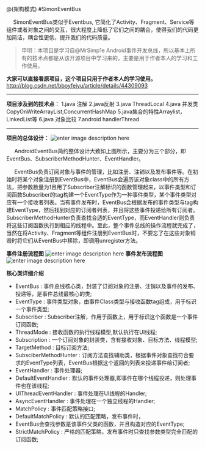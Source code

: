 @(架构模式)
#SimonEventBus

  &ensp;&ensp; SimonEventBus类似于Eventbus, 它简化了Activity、Fragment、Service等组件或者对象之间的交互，很大程度上降低了它们之间的耦合，使得我们的代码更加简洁，耦合性更低，提升我们的代码质量。

> 申明：本项目是学习自@MrSimp1e Android事件开发总线，所以基本上所有的技术点都是从该开源项目中学习来的，主要是用于作者本人的学习和工作使用。 

**大家可以直接看原项目，这个项目只用于作者本人的学习使用。**
http://blog.csdn.net/bboyfeiyu/article/details/44309093

---

**项目涉及到的技术点**：
1.java 注解
2.java反射
3.java ThreadLocal
4.java 并发类CopyOnWriteArrayList,ConcurrentHashMap
5.java集合的特性Arraylist，LinkedList等
6.java 对象比较
7.android handlerThread

---

**项目的总体设计：**
![enter image description here](http://cfbst.img48.wal8.com/img48/546019_20160518114414/148238963491.png)

&ensp;&ensp;&ensp;AndroidEventBus简约整体设计大致如上图所示，主要分为三个部分，即EventBus、SubscriberMethodHunter、EventHandler。

&ensp;&ensp;&ensp;EventBus负责订阅对象与事件的管理，比如注册、注销以及发布事件等。在初始时将某个对象注册到EventBus中，EventBus会遍历该对象class中的所有方法，把参数数量为1且用了Subscriber注解标识的函数管理起来，以事件类型和订阅函数Subscriber的tag构建一个EventType作为一种事件类型，某个事件类型对应有一个接收者列表。当有事件发布时，EventBus会根据发布的事件类型与tag构建EventType，然后找到对应的订阅者列表，并且将这些事件投递给所有订阅者。SubscriberMethodHunter负责查找合适的EventType，而EventHandler则负责将这些订阅函数执行到相应的线程中。至此，整个事件总线的操作流程就完成了，当然在将Activity、Fragment等组件注册到EventBus时，不要忘了在这些对象销毁时将它们从EventBus中移除，即调用unregister方法。


**事件注册流程图**
![enter image description here](http://cfbst.img48.wal8.com/img48/546019_20160518114414/148238963553.png)
**事件发布流程图**
![enter image description here](http://cfbst.img48.wal8.com/img48/546019_20160518114414/148238963601.png)

 **核心类详细介绍**

- EventBus : 事件总线核心类，封装了订阅对象的注册、注销以及事件的发布、投递等，是事件总线最核心的类;
- EventType : 事件类型对象，由事件Class类型与接收函数tag组成，用于标识一个事件类型;
- Subscriber : Subscriber注解，作用于函数上，用于标识这个函数是一个事件订阅函数;
- ThreadMode : 接收函数的执行线程模型,默认执行在UI线程;
- Subscription : 一个订阅对象的封装类，含有接收对象、目标方法、线程模型;
- TargetMethod : 目标订阅方法;
- SubsciberMethodHunter : 订阅方法查找辅助类，根据事件对象查找符合要求的EventType列表，EventBus根据这个返回的列表来投递事件给订阅者;
- EventHandler : 事件处理器;
- DefaultEventHandler : 默认的事件处理器,即事件在哪个线程投递，则处理事件也在该线程;
- UIThreadEventHandler : 事件处理在UI线程的Handler;
- AsyncEventHandler : 事件处理在一个独立线程的Handler;
- MatchPolicy : 事件匹配策略接口;
- DefaultMatchPolicy : 默认的匹配策略，发布事件时，
- EventBus会查找参数是该事件父类的函数，并且构造对应的EventType;
- StrictMatchPolicy : 严格的匹配策略，发布事件时只查找参数类型完全匹配的订阅函数;
